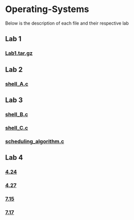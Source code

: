 # Operating-Systems

Below is the description of each file and their respective lab

## Lab 1
  ###   [Lab1.tar.gz](./2017-EE-80.tar.gz)

## Lab 2
  ###   [shell_A.c](./shell_A.c)

## Lab 3
  ###   [shell_B.c](./shell_B.c)
  ###   [shell_C.c](./shell_C.c)
  ###   [scheduling_algorithm.c](./scheduling_algorithm.c)

## Lab 4
  ###   [4.24](./Lab4/monte_carlo.c)
  ###   [4.27](./Lab4/fibonacci_series.c)
  ###   [7.15](./Lab4/concurrent_fibonacci_series.c)
  ###   [7.17](./Lab4/several_monte_carlo.c)
